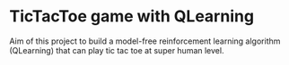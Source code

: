 # TicTacToe game with QLearning

Aim of this project to build a model-free reinforcement learning algorithm (QLearning) that can play tic tac toe at super human level.
